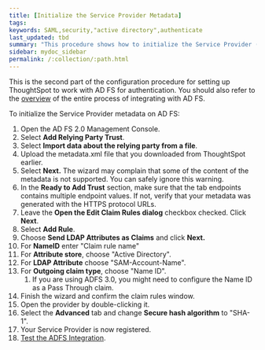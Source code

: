 ```yaml
---
title: [Initialize the Service Provider Metadata]
tags:
keywords: SAML,security,"active directory",authenticate
last_updated: tbd
summary: "This procedure shows how to initialize the Service Provider (SP) metadata for AD FS."
sidebar: mydoc_sidebar
permalink: /:collection/:path.html
---
```

This is the second part of the configuration procedure for setting up ThoughtSpot to work with AD FS for authentication. You should also refer to the [overview](integrate-ADFS.html#) of the entire process of integrating with AD FS.

To initialize the Service Provider metadata on AD FS:

1. Open the AD FS 2.0 Management Console.
2. Select **Add Relying Party Trust**.
3. Select **Import data about the relying party from a file**.
4. Upload the metadata.xml file that you downloaded from ThoughtSpot earlier.
5. Select **Next.** The wizard may complain that some of the content of the metadata is not supported.
    You can safely ignore this warning.
6. In the **Ready to Add Trust** section, make sure that the tab endpoints contains multiple endpoint values.
   If not, verify that your metadata was generated with the HTTPS protocol URLs.
7. Leave the **Open the Edit Claim Rules dialog** checkbox checked. Click **Next**.
8. Select **Add Rule**.
9. Choose **Send LDAP Attributes as Claims** and click **Next.**
10. For **NameID** enter "Claim rule name"
11. For **Attribute store**, choose "Active Directory".
12. For **LDAP Attribute** choose "SAM-Account-Name".
13. For **Outgoing claim type**, choose "Name ID".
    1. If you are using ADFS 3.0, you might need to configure the Name ID as a Pass Through claim.
14. Finish the wizard and confirm the claim rules window.
15. Open the provider by double-clicking it.
16. Select the **Advanced** tab and change **Secure hash algorithm** to "SHA-1".
17. Your Service Provider is now registered.
18. [Test the ADFS Integration](test-ADFS.html).

